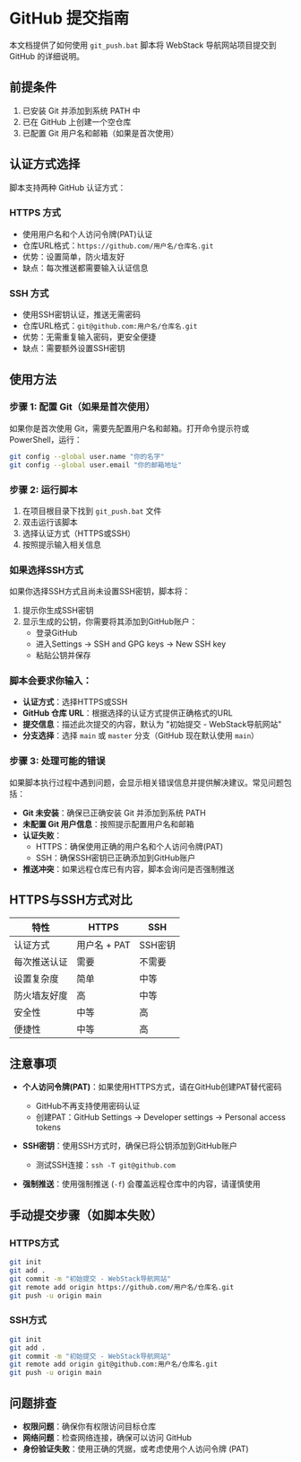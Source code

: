 # GitHub 提交指南

本文档提供了如何使用 `git_push.bat` 脚本将 WebStack 导航网站项目提交到 GitHub 的详细说明。

## 前提条件

1. 已安装 Git 并添加到系统 PATH 中
2. 已在 GitHub 上创建一个空仓库
3. 已配置 Git 用户名和邮箱（如果是首次使用）

## 认证方式选择

脚本支持两种 GitHub 认证方式：

### HTTPS 方式
- 使用用户名和个人访问令牌(PAT)认证
- 仓库URL格式：`https://github.com/用户名/仓库名.git`
- 优势：设置简单，防火墙友好
- 缺点：每次推送都需要输入认证信息

### SSH 方式
- 使用SSH密钥认证，推送无需密码
- 仓库URL格式：`git@github.com:用户名/仓库名.git`
- 优势：无需重复输入密码，更安全便捷
- 缺点：需要额外设置SSH密钥

## 使用方法

### 步骤 1: 配置 Git（如果是首次使用）

如果你是首次使用 Git，需要先配置用户名和邮箱。打开命令提示符或 PowerShell，运行：

```bash
git config --global user.name "你的名字"
git config --global user.email "你的邮箱地址"
```

### 步骤 2: 运行脚本

1. 在项目根目录下找到 `git_push.bat` 文件
2. 双击运行该脚本
3. 选择认证方式（HTTPS或SSH）
4. 按照提示输入相关信息

### 如果选择SSH方式

如果你选择SSH方式且尚未设置SSH密钥，脚本将：

1. 提示你生成SSH密钥
2. 显示生成的公钥，你需要将其添加到GitHub账户：
   - 登录GitHub
   - 进入Settings -> SSH and GPG keys -> New SSH key
   - 粘贴公钥并保存

### 脚本会要求你输入：

- **认证方式**：选择HTTPS或SSH
- **GitHub 仓库 URL**：根据选择的认证方式提供正确格式的URL
- **提交信息**：描述此次提交的内容，默认为 "初始提交 - WebStack导航网站"
- **分支选择**：选择 `main` 或 `master` 分支（GitHub 现在默认使用 `main`）

### 步骤 3: 处理可能的错误

如果脚本执行过程中遇到问题，会显示相关错误信息并提供解决建议。常见问题包括：

- **Git 未安装**：确保已正确安装 Git 并添加到系统 PATH
- **未配置 Git 用户信息**：按照提示配置用户名和邮箱
- **认证失败**：
  - HTTPS：确保使用正确的用户名和个人访问令牌(PAT)
  - SSH：确保SSH密钥已正确添加到GitHub账户
- **推送冲突**：如果远程仓库已有内容，脚本会询问是否强制推送

## HTTPS与SSH方式对比

| 特性 | HTTPS | SSH |
|------|-------|-----|
| 认证方式 | 用户名 + PAT | SSH密钥 |
| 每次推送认证 | 需要 | 不需要 |
| 设置复杂度 | 简单 | 中等 |
| 防火墙友好度 | 高 | 中等 |
| 安全性 | 中等 | 高 |
| 便捷性 | 中等 | 高 |

## 注意事项

- **个人访问令牌(PAT)**：如果使用HTTPS方式，请在GitHub创建PAT替代密码
  - GitHub不再支持使用密码认证
  - 创建PAT：GitHub Settings -> Developer settings -> Personal access tokens
  
- **SSH密钥**：使用SSH方式时，确保已将公钥添加到GitHub账户
  - 测试SSH连接：`ssh -T git@github.com`

- **强制推送**：使用强制推送 (`-f`) 会覆盖远程仓库中的内容，请谨慎使用

## 手动提交步骤（如脚本失败）

### HTTPS方式

```bash
git init
git add .
git commit -m "初始提交 - WebStack导航网站"
git remote add origin https://github.com/用户名/仓库名.git
git push -u origin main
```

### SSH方式

```bash
git init
git add .
git commit -m "初始提交 - WebStack导航网站"
git remote add origin git@github.com:用户名/仓库名.git
git push -u origin main
```

## 问题排查

- **权限问题**：确保你有权限访问目标仓库
- **网络问题**：检查网络连接，确保可以访问 GitHub
- **身份验证失败**：使用正确的凭据，或考虑使用个人访问令牌 (PAT) 